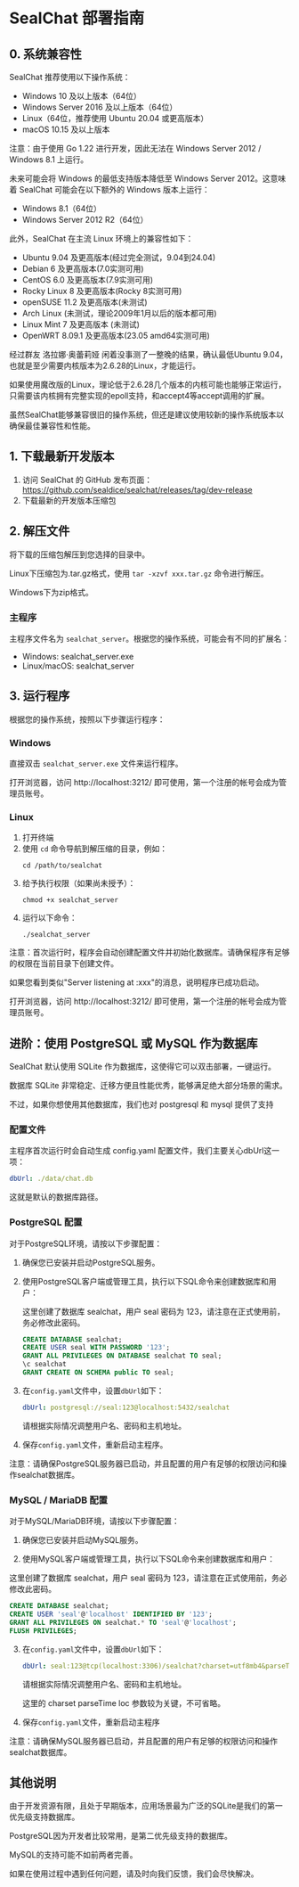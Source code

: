 
# SealChat 部署指南

## 0. 系统兼容性

SealChat 推荐使用以下操作系统：

- Windows 10 及以上版本（64位）
- Windows Server 2016 及以上版本（64位）
- Linux（64位，推荐使用 Ubuntu 20.04 或更高版本）
- macOS 10.15 及以上版本

注意：由于使用 Go 1.22 进行开发，因此无法在 Windows Server 2012 / Windows 8.1 上运行。

未来可能会将 Windows 的最低支持版本降低至 Windows Server 2012。这意味着 SealChat 可能会在以下额外的 Windows 版本上运行：

- Windows 8.1（64位）
- Windows Server 2012 R2（64位）


此外，SealChat 在主流 Linux 环境上的兼容性如下：

- Ubuntu 9.04 及更高版本(经过完全测试，9.04到24.04)
- Debian 6 及更高版本(7.0实测可用)
- CentOS 6.0 及更高版本(7.9实测可用)
- Rocky Linux 8 及更高版本(Rocky 8实测可用)
- openSUSE 11.2 及更高版本(未测试)
- Arch Linux (未测试，理论2009年1月以后的版本都可用)
- Linux Mint 7 及更高版本 (未测试)
- OpenWRT 8.09.1 及更高版本(23.05 amd64实测可用)

经过群友 洛拉娜·奥蕾莉娅 闲着没事测了一整晚的结果，确认最低Ubuntu 9.04，也就是至少需要内核版本为2.6.28的Linux，才能运行。

如果使用魔改版的Linux，理论低于2.6.28几个版本的内核可能也能够正常运行，只需要该内核拥有完整实现的epoll支持，和accept4等accept调用的扩展。

虽然SealChat能够兼容很旧的操作系统，但还是建议使用较新的操作系统版本以确保最佳兼容性和性能。

## 1. 下载最新开发版本

1. 访问 SealChat 的 GitHub 发布页面：https://github.com/sealdice/sealchat/releases/tag/dev-release
2. 下载最新的开发版本压缩包

## 2. 解压文件

将下载的压缩包解压到您选择的目录中。

Linux下压缩包为.tar.gz格式，使用 `tar -xzvf xxx.tar.gz` 命令进行解压。

Windows下为zip格式。

### 主程序

主程序文件名为 `sealchat_server`。根据您的操作系统，可能会有不同的扩展名：
- Windows: sealchat_server.exe
- Linux/macOS: sealchat_server


## 3. 运行程序

根据您的操作系统，按照以下步骤运行程序：

### Windows

直接双击 `sealchat_server.exe` 文件来运行程序。

打开浏览器，访问 http://localhost:3212/ 即可使用，第一个注册的帐号会成为管理员账号。

### Linux

1. 打开终端
2. 使用 `cd` 命令导航到解压缩的目录，例如：
   ```
   cd /path/to/sealchat
   ```
3. 给予执行权限（如果尚未授予）：
   ```
   chmod +x sealchat_server
   ```
4. 运行以下命令：
   ```
   ./sealchat_server
   ```

注意：首次运行时，程序会自动创建配置文件并初始化数据库。请确保程序有足够的权限在当前目录下创建文件。

如果您看到类似"Server listening at :xxx"的消息，说明程序已成功启动。

打开浏览器，访问 http://localhost:3212/ 即可使用，第一个注册的帐号会成为管理员账号。


## 进阶：使用 PostgreSQL 或 MySQL 作为数据库

SealChat 默认使用 SQLite 作为数据库，这使得它可以双击部署，一键运行。

数据库 SQLite 非常稳定、迁移方便且性能优秀，能够满足绝大部分场景的需求。

不过，如果你想使用其他数据库，我们也对 postgresql 和 mysql 提供了支持

### 配置文件

主程序首次运行时会自动生成 config.yaml 配置文件，我们主要关心dbUrl这一项：

```yaml
dbUrl: ./data/chat.db
```

这就是默认的数据库路径。


### PostgreSQL 配置

对于PostgreSQL环境，请按以下步骤配置：

1. 确保您已安装并启动PostgreSQL服务。

2. 使用PostgreSQL客户端或管理工具，执行以下SQL命令来创建数据库和用户：

   这里创建了数据库 sealchat，用户 seal 密码为 123，请注意在正式使用前，务必修改此密码。

   ```sql
   CREATE DATABASE sealchat;
   CREATE USER seal WITH PASSWORD '123';
   GRANT ALL PRIVILEGES ON DATABASE sealchat TO seal;
   \c sealchat
   GRANT CREATE ON SCHEMA public TO seal;
   ```

3. 在`config.yaml`文件中，设置`dbUrl`如下：

   ```yaml
   dbUrl: postgresql://seal:123@localhost:5432/sealchat
   ```

   请根据实际情况调整用户名、密码和主机地址。

4. 保存`config.yaml`文件，重新启动主程序。

注意：请确保PostgreSQL服务器已启动，并且配置的用户有足够的权限访问和操作sealchat数据库。


### MySQL / MariaDB 配置

对于MySQL/MariaDB环境，请按以下步骤配置：

1. 确保您已安装并启动MySQL服务。

2. 使用MySQL客户端或管理工具，执行以下SQL命令来创建数据库和用户：

这里创建了数据库 sealchat，用户 seal 密码为 123，请注意在正式使用前，务必修改此密码。

  ```sql
  CREATE DATABASE sealchat;
  CREATE USER 'seal'@'localhost' IDENTIFIED BY '123';
  GRANT ALL PRIVILEGES ON sealchat.* TO 'seal'@'localhost';
  FLUSH PRIVILEGES;
  ```

3. 在`config.yaml`文件中，设置`dbUrl`如下：

   ```yaml
   dbUrl: seal:123@tcp(localhost:3306)/sealchat?charset=utf8mb4&parseTime=True&loc=Local
   ```

   请根据实际情况调整用户名、密码和主机地址。

   这里的 charset parseTime loc 参数较为关键，不可省略。

4. 保存`config.yaml`文件，重新启动主程序

注意：请确保MySQL服务器已启动，并且配置的用户有足够的权限访问和操作sealchat数据库。


## 其他说明

由于开发资源有限，且处于早期版本，应用场景最为广泛的SQLite是我们的第一优先级支持数据库。

PostgreSQL因为开发者比较常用，是第二优先级支持的数据库。

MySQL的支持可能不如前两者完善。

如果在使用过程中遇到任何问题，请及时向我们反馈，我们会尽快解决。
